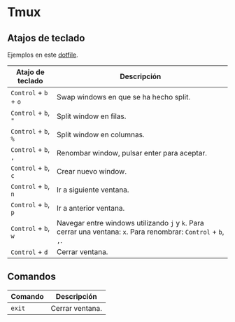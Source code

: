 # Tmux

## Atajos de teclado

Ejemplos en este [dotfile](https://github.com/CarlosAMolina/dotfiles/blob/main/scripts/.config/.tmux.conf).

Atajo de teclado      | Descripción
----------------------|-----------------------------------------------------------
`Control` + `b` + `o` | Swap windows en que se ha hecho split.
`Control` + `b`, `"`  | Split window en filas.
`Control` + `b`, `%`  | Split window en columnas.
`Control` + `b`, `,`  | Renombar window, pulsar enter para aceptar.
`Control` + `b`, `c`  | Crear nuevo window.
`Control` + `b`, `n`  | Ir a siguiente ventana.
`Control` + `b`, `p`  | Ir a anterior ventana.
`Control` + `b`, `w`  | Navegar entre windows utilizando `j` y `k`. Para cerrar una ventana: `x`. Para renombrar: `Control` + `b`, `,`.
`Control` + `d`       | Cerrar ventana.

## Comandos

Comando               | Descripción
----------------------|-----------------------------------------------------------
`exit`                | Cerrar ventana.
